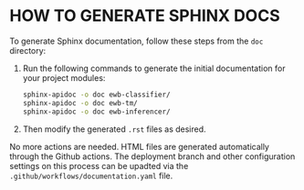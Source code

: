 # HOW TO GENERATE SPHINX DOCS

To generate Sphinx documentation, follow these steps from the ``doc`` directory:

1. Run the following commands to generate the initial documentation for your project modules:

    ```bash
   sphinx-apidoc -o doc ewb-classifier/
   sphinx-apidoc -o doc ewb-tm/
   sphinx-apidoc -o doc ewb-inferencer/
    ```

2. Then modify the generated ``.rst`` files as desired.

No more actions are needed. HTML files are generated automatically through the Github actions. The deployment branch and other configuration settings on this process can be upadted via the ``.github/workflows/documentation.yaml`` file.